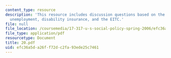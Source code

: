 ```yaml
---
content_type: resource
description: 'This resource includes discussion questions based on the working years:
  unemployment, disability insurance, and the EITC.'
file: null
file_location: /coursemedia/17-317-u-s-social-policy-spring-2006/efc36a5da26ff72dc2fa93ede25c7461_20.pdf
file_type: application/pdf
resourcetype: Document
title: 20.pdf
uid: efc36a5d-a26f-f72d-c2fa-93ede25c7461
---
```

